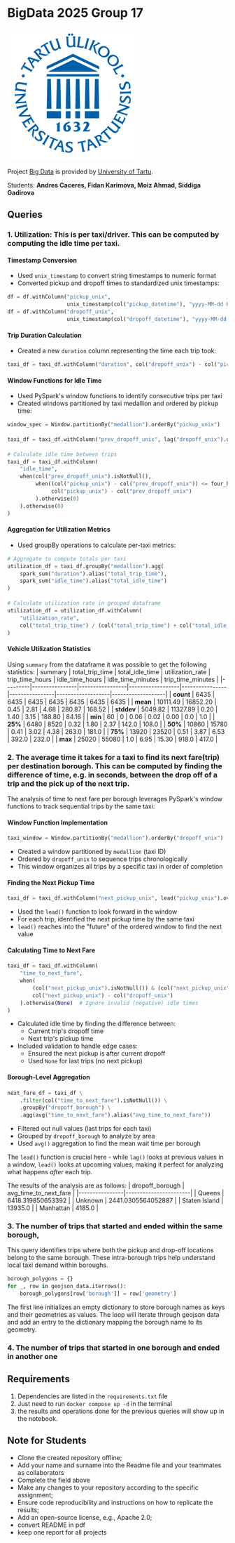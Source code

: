 # BigData 2025 Group 17

![TartuLogo](./images/logo_ut_0.png)

Project [Big Data](https://courses.cs.ut.ee/2025/bdm/spring/Main/HomePage) is provided by [University of Tartu](https://courses.cs.ut.ee/).

Students: **Andres Caceres, Fidan Karimova, Moiz Ahmad, Siddiga Gadirova**

## Queries 
### 1. Utilization: This is per taxi/driver. This can be computed by computing the idle time per taxi.

#### Timestamp Conversion
- Used `unix_timestamp` to convert string timestamps to numeric format
- Converted pickup and dropoff times to standardized unix timestamps:
```python
df = df.withColumn("pickup_unix", 
                   unix_timestamp(col("pickup_datetime"), "yyyy-MM-dd HH:mm:ss"))
df = df.withColumn("dropoff_unix", 
                   unix_timestamp(col("dropoff_datetime"), "yyyy-MM-dd HH:mm:ss"))
```

#### Trip Duration Calculation
- Created a new `duration` column representing the time each trip took:
```python
taxi_df = taxi_df.withColumn("duration", col("dropoff_unix") - col("pickup_unix"))
```

#### Window Functions for Idle Time
- Used PySpark's window functions to identify consecutive trips per taxi
- Created windows partitioned by taxi medallion and ordered by pickup time:
```python
window_spec = Window.partitionBy("medallion").orderBy("pickup_unix")

taxi_df = taxi_df.withColumn("prev_dropoff_unix", lag("dropoff_unix").over(window_spec))

# Calculate idle time between trips
taxi_df = taxi_df.withColumn(
    "idle_time",
    when(col("prev_dropoff_unix").isNotNull(),
         when((col("pickup_unix") - col("prev_dropoff_unix")) <= four_hours_in_seconds,
              col("pickup_unix") - col("prev_dropoff_unix")
         ).otherwise(0)
    ).otherwise(0)
)
```

#### Aggregation for Utilization Metrics
- Used groupBy operations to calculate per-taxi metrics:
```python
# Aggregate to compute totals per taxi
utilization_df = taxi_df.groupBy("medallion").agg(
    spark_sum("duration").alias("total_trip_time"),
    spark_sum("idle_time").alias("total_idle_time")
)

# Calculate utilization rate in grouped dataframe
utilization_df = utilization_df.withColumn(
    "utilization_rate",
    col("total_trip_time") / (col("total_trip_time") + col("total_idle_time"))
)
```

#### Vehicle Utilization Statistics

Using `summary` from the dataframe it was possible to get the following statistics:
| summary | total_trip_time | total_idle_time | utilization_rate | trip_time_hours | idle_time_hours | idle_time_minutes | trip_time_minutes |
|---------|----------------|-----------------|------------------|----------------|----------------|-------------------|-------------------|
| **count** | 6435 | 6435 | 6435 | 6435 | 6435 | 6435 | 6435 |
| **mean** | 10111.49 | 16852.20 | 0.45 | 2.81 | 4.68 | 280.87 | 168.52 |
| **stddev** | 5049.82 | 11327.89 | 0.20 | 1.40 | 3.15 | 188.80 | 84.16 |
| **min** | 60 | 0 | 0.06 | 0.02 | 0.00 | 0.0 | 1.0 |
| **25%** | 6480 | 8520 | 0.32 | 1.80 | 2.37 | 142.0 | 108.0 |
| **50%** | 10860 | 15780 | 0.41 | 3.02 | 4.38 | 263.0 | 181.0 |
| **75%** | 13920 | 23520 | 0.51 | 3.87 | 6.53 | 392.0 | 232.0 |
| **max** | 25020 | 55080 | 1.0 | 6.95 | 15.30 | 918.0 | 417.0 |


### 2. The average time it takes for a taxi to find its next fare(trip) per destination borough. This can be computed by finding the difference of time, e.g. in seconds, between the drop off of a trip and the pick up of the next trip.

The analysis of time to next fare per borough leverages PySpark's window functions to track sequential trips by the same taxi:

#### Window Function Implementation
```python
taxi_window = Window.partitionBy("medallion").orderBy("dropoff_unix")
```
- Created a window partitioned by `medallion` (taxi ID)
- Ordered by `dropoff_unix` to sequence trips chronologically
- This window organizes all trips by a specific taxi in order of completion

#### Finding the Next Pickup Time
```python
taxi_df = taxi_df.withColumn("next_pickup_unix", lead("pickup_unix").over(taxi_window))
```
- Used the `lead()` function to look forward in the window
- For each trip, identified the next pickup time by the same taxi
- `lead()` reaches into the "future" of the ordered window to find the next value

#### Calculating Time to Next Fare
```python
taxi_df = taxi_df.withColumn(
    "time_to_next_fare",
    when(
        (col("next_pickup_unix").isNotNull()) & (col("next_pickup_unix") >= col("dropoff_unix")),
        col("next_pickup_unix") - col("dropoff_unix")
    ).otherwise(None)  # Ignore invalid (negative) idle times
)
```
- Calculated idle time by finding the difference between:
  - Current trip's dropoff time
  - Next trip's pickup time
- Included validation to handle edge cases:
  - Ensured the next pickup is after current dropoff
  - Used `None` for last trips (no next pickup)

#### Borough-Level Aggregation
```python
next_fare_df = taxi_df \
    .filter(col("time_to_next_fare").isNotNull()) \
    .groupBy("dropoff_borough") \
    .agg(avg("time_to_next_fare").alias("avg_time_to_next_fare"))
```
- Filtered out null values (last trips for each taxi)
- Grouped by `dropoff_borough` to analyze by area
- Used `avg()` aggregation to find the mean wait time per borough

The `lead()` function is crucial here - while `lag()` looks at previous values in a window, `lead()` looks at upcoming values, making it perfect for analyzing what happens *after* each trip.

The results of the analysis are as follows:
| dropoff_borough | avg_time_to_next_fare |
|----------------|-----------------------|
| Queens         | 6418.319850653392     |
| Unknown        | 2441.0305564052887    |
| Staten Island  | 13935.0               |
| Manhattan      | 4185.0                |

### 3. The number of trips that started and ended within the same borough,
This query identifies trips where both the pickup and drop-off locations belong to the same borough. These intra-borough trips help understand local taxi demand within boroughs.
```python
borough_polygons = {}
for _, row in geojson_data.iterrows():
    borough_polygons[row['borough']] = row['geometry'] 
```
The first line initializes an empty dictionary to store borough names as keys and their geometries as values. The loop will iterate through geojson data and add an entry to the dictionary mapping the borough name to its geometry.

### 4. The number of trips that started in one borough and ended in another one

## Requirements
1. Dependencies are listed in the `requirements.txt` file
2. Just need to run `docker compose up -d` in the terminal
3. the results and operations done for the previous queries will show up in the notebook.

## Note for Students

* Clone the created repository offline;
* Add your name and surname into the Readme file and your teammates as collaborators
* Complete the field above 
* Make any changes to your repository according to the specific assignment;
* Ensure code reproducibility and instructions on how to replicate the results;
* Add an open-source license, e.g., Apache 2.0;
* convert README in pdf
* keep one report for all projects
